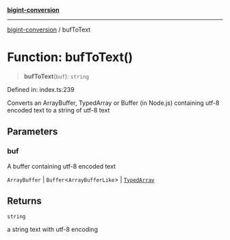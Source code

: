[**bigint-conversion**](../README.md)

***

[bigint-conversion](../README.md) / bufToText

# Function: bufToText()

> **bufToText**(`buf`): `string`

Defined in: index.ts:239

Converts an ArrayBuffer, TypedArray or Buffer (in Node.js) containing utf-8 encoded text to a string of utf-8 text

## Parameters

### buf

A buffer containing utf-8 encoded text

`ArrayBuffer` | `Buffer`\<`ArrayBufferLike`\> | [`TypedArray`](../type-aliases/TypedArray.md)

## Returns

`string`

a string text with utf-8 encoding
